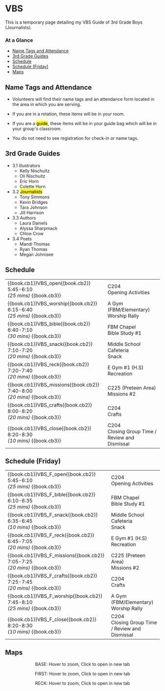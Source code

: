 # VBS
<script type="text/javascript" src="utils.js"></script>

This is a temporary page detailing my VBS Guide of 3rd Grade Boys (Journalists).

### At a Glance

- [Name Tags and Attendance](#name-tags-and-attendance)
- [3rd Grade Guides](#3rd-grade-guides)
- [Schedule](#schedule)
- [Schedule (Friday)](#schedule-friday)
- [Maps](#maps)

## Name Tags and Attendance

- Volunteers will find their name tags and an attendance form
  located in the area in which you are serving. 

- If you are in a rotation, these items will be in your room. 

- If you are a <mark>guide</mark>, these items will be in your guide bag which
  will be in your group's classroom.

- You do not need to see registration for check-in or name
  tags. 

## 3rd Grade Guides

- 3.1 Illustrators
  - Kelly Nischuitz
  - Oli Nischuitz
  - Eric Horn
  - Colette Horn
- 3.2 <mark>Journalists</mark>
  - Tony Simmons
  - Kevin Bridges
  - Tara Johnson
  - Jill Harrison
- 3.3 Authors
  - Laura Daniels
  - Alyssa Sharpmack
  - Chloe Crow
- 3.4 Poets
  - Mandi Thomas
  - Ryan Thomas
  - Megan Johnisee


## Schedule

<table>

<tr><td> {{book.cb1}}VBS_open{{book.cb2}}     5:45-6:10 <br/><i>(25 mins)</i> {{book.cb3}} </td><td> C204                    <br/> Opening Activities                        </td> </tr>
<tr><td> {{book.cb1}}VBS_worship{{book.cb2}}  6:15-6:40 <br/><i>(25 mins)</i> {{book.cb3}} </td><td> A Gym (FBM/Elementary)  <br/> Worship Rally                             </td> </tr>
<tr><td> {{book.cb1}}VBS_bible{{book.cb2}}    6:40-7:10 <br/><i>(30 mins)</i> {{book.cb3}} </td><td> FBM Chapel              <br/> Bible Study #1                            </td> </tr>
<tr><td> {{book.cb1}}VBS_snack{{book.cb2}}    7:10-7:20 <br/><i>(20 mins)</i> {{book.cb3}} </td><td> Middle School Cafeteria <br/> Snack                                     </td> </tr>
<tr><td> {{book.cb1}}VBS_reck{{book.cb2}}     7:20-7:40 <br/><i>(20 mins)</i> {{book.cb3}} </td><td> E Gym #1 (H.S)          <br/> Recreation                                </td> </tr>
<tr><td> {{book.cb1}}VBS_missions{{book.cb2}} 7:40-8:00 <br/><i>(20 mins)</i> {{book.cb3}} </td><td> C225 (Preteen Area)     <br/> Missions #2                               </td> </tr>
<tr><td> {{book.cb1}}VBS_crafts{{book.cb2}}   8:00-8:20 <br/><i>(20 mins)</i> {{book.cb3}} </td><td> C204                    <br/> Crafts                                    </td> </tr>
<tr><td> {{book.cb1}}VBS_close{{book.cb2}}    8:20-8:30 <br/><i>(10 mins)</i> {{book.cb3}} </td><td> C204                    <br/> Closing Group Time / Review and Dismissal </td> </tr>

</table>

## Schedule (Friday)

<table>

<tr><td> {{book.cb1}}VBS_F_open{{book.cb2}}     5:45-6:10 <br/><i>(25 mins)</i> {{book.cb3}} </td><td> C204                     <br/> Opening Activities                        </td> </tr>
<tr><td> {{book.cb1}}VBS_F_bible{{book.cb2}}    6:10-6:35 <br/><i>(25 mins)</i> {{book.cb3}} </td><td> FBM Chapel               <br/> Bible Study #1                            </td> </tr>
<tr><td> {{book.cb1}}VBS_F_snack{{book.cb2}}    6:35-6:45 <br/><i>(10 mins)</i> {{book.cb3}} </td><td> Middle School Cafeteria  <br/> Snack                                     </td> </tr>
<tr><td> {{book.cb1}}VBS_F_reck{{book.cb2}}     6:45-7:05 <br/><i>(20 mins)</i> {{book.cb3}} </td><td> E Gym #1 (H.S)           <br/> Recreation                                </td> </tr>
<tr><td> {{book.cb1}}VBS_F_missions{{book.cb2}} 7:05-7:25 <br/><i>(20 mins)</i> {{book.cb3}} </td><td> C225 (Preteen Area)      <br/> Missions #2                               </td> </tr>
<tr><td> {{book.cb1}}VBS_F_crafts{{book.cb2}}   7:25-7:45 <br/><i>(20 mins)</i> {{book.cb3}} </td><td> C204                     <br/> Crafts                                    </td> </tr>
<tr><td> {{book.cb1}}VBS_F_worship{{book.cb2}}  7:45-8:10 <br/><i>(25 mins)</i> {{book.cb3}} </td><td> A Gym (FBM/Elementary)   <br/> Worship Rally                             </td> </tr>
<tr><td> {{book.cb1}}VBS_F_close{{book.cb2}}    8:20-8:30 <br/><i>(10 mins)</i> {{book.cb3}} </td><td> C204                     <br/> Closing Group Time / Review and Dismissal </td> </tr>

</table>


## Maps

<center>
  <figure>
    <div id="VBS_map1"></div>
    <figcaption>BASE: Hover to zoom, Click to open in new tab</figcaption>
  </figure>
</center>
<script>
  addZoomableImage('VBS_map1', 'VBS_map1.png', 75);
</script>

<center>
  <figure>
    <div id="VBS_map2"></div>
    <figcaption>FIRST: Hover to zoom, Click to open in new tab</figcaption>
  </figure>
</center>
<script>
  addZoomableImage('VBS_map2', 'VBS_map2.png', 75);
</script>

<center>
  <figure>
    <div id="VBS_map3"></div>
    <figcaption>RECK: Hover to zoom, Click to open in new tab</figcaption>
  </figure>
</center>
<script>
  addZoomableImage('VBS_map3', 'VBS_map3.png', 75);
</script>



<script>
  // explicitly invoke our page setup here
  // - believe this is executed after all DOM elms (above) are up-and-running)
  // - was having difficulty with following:
  //      window.addEventListener('load', pageSetup());
  //      * it was in fact executed EACH time the page is loaded
  //      * HOWEVER the 'onload' event fired ONLY ONCE (not in navigating to other page and back)
  //        - this must have something to do with how GITBOOK does it's navigation
  //          ... not really sure

  // handles BOTH registerImgClickFullScreenHandlers() & initializeCompletedChecks()
  pageSetup();
</script>

